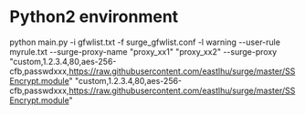 # Python2 environment
python main.py -i gfwlist.txt -f surge_gfwlist.conf -l warning --user-rule myrule.txt --surge-proxy-name "proxy_xx1" "proxy_xx2" --surge-proxy "custom,1.2.3.4,80,aes-256-cfb,passwdxxx,https://raw.githubusercontent.com/eastlhu/surge/master/SSEncrypt.module" "custom,1.2.3.4,80,aes-256-cfb,passwdxxx,https://raw.githubusercontent.com/eastlhu/surge/master/SSEncrypt.module"
